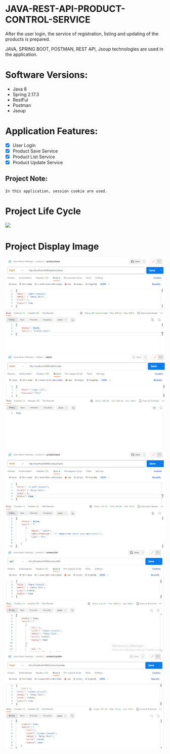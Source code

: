 # JAVA-REST-API-PRODUCT-CONTROL-SERVICE
<p> 
After the user login, the service of registration, listing and updating of the products is prepared.

JAVA, SPRING BOOT, POSTMAN, REST API, Jsoup technologies are used in the application.
</p>

# Software Versions:
- Java 8
- Spring 2.17.3
- RestFul
- Postman
- Jsoup
   
# Application Features:
- [x] User Login
- [x] Product Save Service
- [x] Product List Service
- [x] Product Update Service 

## Project Note:
```
In this application, session cookie are used.
```


# Project Life Cycle
<img src="USER-APP-FOTO/LOGİN.png" style="max-width:100%;">

# Project Display Image

<p>
      <a href="https://github.com/hakanozer/AndroidCampaigns/blob/master/ekran_goruntuleri/1.png" target="_blank">
    <img src="REST PRODUCT FOTO/LOGIN.png" style="max-width:100%;"> 
</a>
<a href="https://github.com/hakanozer/AndroidCampaigns/blob/master/ekran_goruntuleri/1.png" target="_blank">
    <img src="REST PRODUCT FOTO/LOGIN SUCCESS.png" style="max-width:100%;"> 
</a>
    <a href="https://github.com/hakanozer/AndroidCampaigns/blob/master/ekran_goruntuleri/1.png" target="_blank">
    <img src="REST PRODUCT FOTO/SAVE.png" style="max-width:100%;"> 
</a>
       <a href="https://github.com/hakanozer/AndroidCampaigns/blob/master/ekran_goruntuleri/1.png" target="_blank">
    <img src="REST PRODUCT FOTO/LIST.png" style="max-width:100%;"> 
</a>
       <a href="https://github.com/hakanozer/AndroidCampaigns/blob/master/ekran_goruntuleri/1.png" target="_blank">
    <img src="REST PRODUCT FOTO/UPDATE.png" style="max-width:100%;"> 
</a>
</p>
